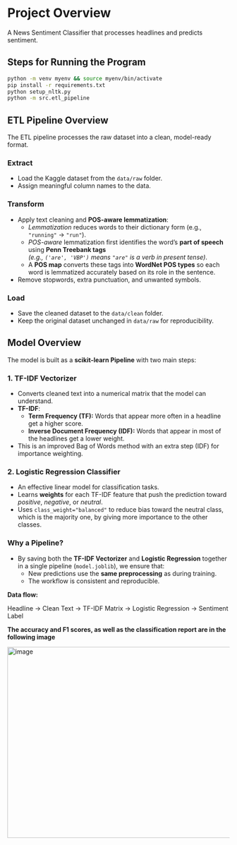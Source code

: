 # Project Overview
A News Sentiment Classifier that processes headlines and predicts sentiment.

## Steps for Running the Program

```bash
python -m venv myenv && source myenv/bin/activate
pip install -r requirements.txt
python setup_nltk.py
python -m src.etl_pipeline
```

## ETL Pipeline Overview

The ETL pipeline processes the raw dataset into a clean, model-ready format.

### **Extract**
- Load the Kaggle dataset from the `data/raw` folder.
- Assign meaningful column names to the data.

### **Transform**
- Apply text cleaning and **POS-aware lemmatization**:
  - *Lemmatization* reduces words to their dictionary form (e.g., `"running"` → `"run"`).
  - *POS-aware* lemmatization first identifies the word’s **part of speech** using **Penn Treebank tags**  
    *(e.g., `('are', 'VBP')` means `"are"` is a verb in present tense)*.
  - A **POS map** converts these tags into **WordNet POS types** so each word is lemmatized accurately based on its role in the sentence.
- Remove stopwords, extra punctuation, and unwanted symbols.

### **Load**
- Save the cleaned dataset to the `data/clean` folder.
- Keep the original dataset unchanged in `data/raw` for reproducibility.
  
## Model Overview

The model is built as a **scikit-learn Pipeline** with two main steps:

### 1. TF-IDF Vectorizer
- Converts cleaned text into a numerical matrix that the model can understand.
- **TF-IDF**:
  - **Term Frequency (TF):** Words that appear more often in a headline get a higher score.
  - **Inverse Document Frequency (IDF):** Words that appear in most of the headlines get a lower weight.
- This is an improved Bag of Words method with an extra step (IDF) for importance weighting.

### 2. Logistic Regression Classifier
- An effective linear model for classification tasks.
- Learns **weights** for each TF-IDF feature that push the prediction toward *positive*, *negative*, or *neutral*.
- Uses `class_weight="balanced"` to reduce bias toward the neutral class, which is the majority one, by giving more importance to the other classes.

### Why a Pipeline?
- By saving both the **TF-IDF Vectorizer** and **Logistic Regression** together in a single pipeline (`model.joblib`), we ensure that:
  - New predictions use the **same preprocessing** as during training.
  - The workflow is consistent and reproducible.

**Data flow:**

Headline → Clean Text → TF-IDF Matrix → Logistic Regression → Sentiment Label

**The accuracy and F1 scores, as well as the classification report are in the following image**

<img width="801" height="433" alt="image" src="https://github.com/user-attachments/assets/2025416d-76e5-42e5-b8ee-93a43b383a16" />


